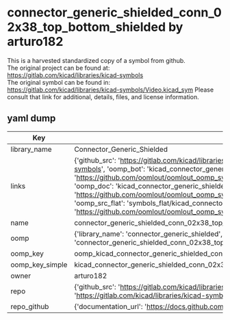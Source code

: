# connector_generic_shielded_conn_02x38_top_bottom_shielded by arturo182  
This is a harvested standardized copy of a symbol from github.  
The original project can be found at:  
https://gitlab.com/kicad/libraries/kicad-symbols  
The original symbol can be found in:
https://gitlab.com/kicad/libraries/kicad-symbols/Video.kicad_sym
Please consult that link for additional, details, files, and license information.  
## yaml dump  
| Key | Value |  
| --- | --- |  
| library_name | Connector_Generic_Shielded |  
| links | {'github_src': 'https://gitlab.com/kicad/libraries/kicad-symbols/Video.kicad_sym', 'github_src_repo': 'https://gitlab.com/kicad/libraries/kicad-symbols', 'oomp_bot': 'kicad_connector_generic_shielded_conn_02x38_top_bottom_shielded/working', 'oomp_bot_github': 'https://github.com/oomlout/oomlout_oomp_symbol_bot/tree/main/kicad_connector_generic_shielded_conn_02x38_top_bottom_shielded/working', 'oomp_doc': 'kicad_connector_generic_shielded_conn_02x38_top_bottom_shielded/working', 'oomp_doc_github': 'https://github.com/oomlout/oomlout_oomp_symbol_doc/tree/main/kicad_connector_generic_shielded_conn_02x38_top_bottom_shielded/working', 'oomp_src_flat': 'symbols_flat/kicad_connector_generic_shielded_conn_02x38_top_bottom_shielded/working', 'oomp_src_flat_github': 'https://github.com/oomlout/oomlout_oomp_symbol_src/tree/main/kicad_connector_generic_shielded_conn_02x38_top_bottom_shielded/working'} |  
| name | connector_generic_shielded_conn_02x38_top_bottom_shielded |  
| oomp | {'library_name': 'connector_generic_shielded', 'owner_name': 'kicad', 'symbol_name': 'connector_generic_shielded_conn_02x38_top_bottom_shielded'} |  
| oomp_key | oomp_kicad_connector_generic_shielded_conn_02x38_top_bottom_shielded |  
| oomp_key_simple | kicad_connector_generic_shielded_conn_02x38_top_bottom_shielded |  
| owner | arturo182 |  
| repo | {'github_src': 'https://gitlab.com/kicad/libraries/kicad-symbols/Video.kicad_sym', 'name': 'libraries/kicad-symbols', 'owner': 'kicad', 'url': 'https://gitlab.com/kicad/libraries/kicad-symbols'} |  
| repo_github | {'documentation_url': 'https://docs.github.com/rest/repos/repos#get-a-repository', 'message': 'Not Found'} |  

